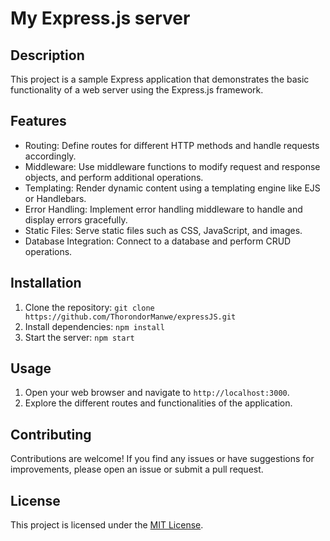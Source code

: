 # My Express.js server

## Description

This project is a sample Express application that demonstrates the basic functionality of a web server using the Express.js framework.

## Features

- Routing: Define routes for different HTTP methods and handle requests accordingly.
- Middleware: Use middleware functions to modify request and response objects, and perform additional operations.
- Templating: Render dynamic content using a templating engine like EJS or Handlebars.
- Error Handling: Implement error handling middleware to handle and display errors gracefully.
- Static Files: Serve static files such as CSS, JavaScript, and images.
- Database Integration: Connect to a database and perform CRUD operations.

## Installation

1. Clone the repository: `git clone https://github.com/ThorondorManwe/expressJS.git`
2. Install dependencies: `npm install`
3. Start the server: `npm start`

## Usage

1. Open your web browser and navigate to `http://localhost:3000`.
2. Explore the different routes and functionalities of the application.

## Contributing

Contributions are welcome! If you find any issues or have suggestions for improvements, please open an issue or submit a pull request.

## License

This project is licensed under the [MIT License](https://opensource.org/licenses/MIT).
